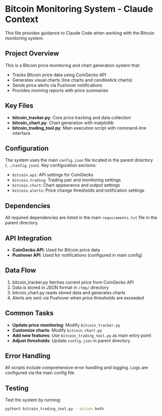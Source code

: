 # Bitcoin Monitoring System - Claude Context

This file provides guidance to Claude Code when working with the Bitcoin monitoring system.

## Project Overview

This is a Bitcoin price monitoring and chart generation system that:
- Tracks Bitcoin price data using CoinGecko API
- Generates visual charts (line charts and candlestick charts)
- Sends price alerts via Pushover notifications
- Provides morning reports with price summaries

## Key Files

- **bitcoin_tracker.py**: Core price tracking and data collection
- **bitcoin_chart.py**: Chart generation with matplotlib
- **bitcoin_trading_tool.py**: Main execution script with command-line interface

## Configuration

The system uses the main `config.json` file located in the parent directory (`../config.json`). Key configuration sections:
- `bitcoin.api`: API settings for CoinGecko
- `bitcoin.trading`: Trading pair and monitoring settings
- `bitcoin.chart`: Chart appearance and output settings
- `bitcoin.alerts`: Price change thresholds and notification settings

## Dependencies

All required dependencies are listed in the main `requirements.txt` file in the parent directory.

## API Integration

- **CoinGecko API**: Used for Bitcoin price data
- **Pushover API**: Used for notifications (configured in main config)

## Data Flow

1. bitcoin_tracker.py fetches current price from CoinGecko API
2. Data is stored in JSON format in `/tmp/` directory
3. bitcoin_chart.py reads stored data and generates charts
4. Alerts are sent via Pushover when price thresholds are exceeded

## Common Tasks

- **Update price monitoring**: Modify `bitcoin_tracker.py`
- **Customize charts**: Modify `bitcoin_chart.py`
- **Add new features**: Use `bitcoin_trading_tool.py` as main entry point
- **Adjust thresholds**: Update `config.json` in parent directory

## Error Handling

All scripts include comprehensive error handling and logging. Logs are configured via the main config file.

## Testing

Test the system by running:
```bash
python3 bitcoin_trading_tool.py --action both
```